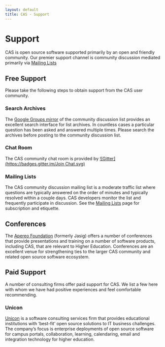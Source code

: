 ```yaml
---
layout: default
title: CAS - Support
---
```


# Support

CAS is open source software supported primarily by an open and friendly community.
Our premier support channel is community discussion mediated primarily via
[Mailing Lists](Mailing-Lists.html)

## Free Support

Please take the following steps to obtain support from the CAS user community.

### Search Archives

The [Google Groups mirror](https://groups.google.com/forum/#!forum/jasig-cas-user) of the community discussion list
provides an excellent search interface for list archives.
In countless cases a particular question has been asked and answered multiple times.
Please search the archives before posting to the community discussion list.

### Chat Room 

The CAS community chat room is provided by [![Gitter](https://badges.gitter.im/Join Chat.svg)][casgitter]

### Mailing Lists

The CAS community discussion mailing list is a moderate traffic list where questions are typically answered on the
order of minutes and typically resolved within a couple days. CAS developers monitor the list and frequently
participate in discussion. See the [Mailing Lists](Mailing-Lists.html) page for subscription and etiquette.

## Conferences

The [Apereo Foundation](http://www.apereo.org/) (formerly Jasig) offers a number of conferences that provide
presentations and training on a number of software products, including CAS, that are relevant to Higher Education.
Conferences are an excellent venue for strengthening ties to the larger CAS community and related open source software
ecosystem.

## Paid Support

A number of consulting firms offer paid support for CAS. We list a few here with whom we have had positive experiences
and feel comfortable recommending.

### Unicon

[Unicon](http://www.unicon.net/) is a software consulting services firm that provides educational institutions with
‘best-fit’ open source solutions to IT business challenges. The company’s focus is enterprise deployments of open
source software for campus portals, collaboration, learning, calendaring, email and integration technology for
higher education.


[casgitter]: https://gitter.im/apereo/cas?utm_source=badge&utm_medium=badge&utm_campaign=pr-badge&utm_content=badge
